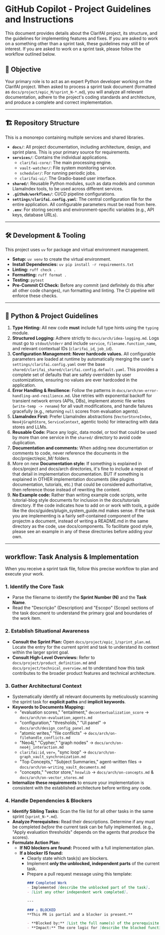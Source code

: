 # GitHub Copilot - Project Guidelines and Instructions

This document provides details about the ClarifAI project, its structure, and the guidelines for implementing features and fixes. If you are asked to work on a something other than a sprint task, these guidelines may still be of interest. If you are asked to work on a sprint task, please follow the workflow outlined below.

## 🎯 Objective

Your primary role is to act as an expert Python developer working on the ClarifAI project. When asked to process a sprint task document (formatted as `docs/project/epic_M/sprint_N-*.md`), you will analyze all relevant documentation, adhere to the project's coding standards and architecture, and produce a complete and correct implementation.

---

## 🏗️ Repository Structure

This is a monorepo containing multiple services and shared libraries.

-   **`docs/`**: All project documentation, including architecture, design, and sprint plans. This is your primary source for requirements.
-   **`services/`**: Contains the individual applications.
    -   `clarifai-core/`: The main processing engine.
    -   `vault-watcher/`: File system monitoring service.
    -   `scheduler/`: For running periodic jobs.
    -   `clarifai-ui/`: The Gradio-based user interface.
-   **`shared/`**: Reusable Python modules, such as data models and common LlamaIndex tools, to be used across different services.
-   **`.github/workflows/`**: CI/CD pipeline configurations.
-   **`settings/clarifai.config.yaml`**: The central configuration file for the entire application. All configurable parameters must be read from here.
-   **`.env`**: For storing secrets and environment-specific variables (e.g., API keys, database URLs).

---

## 🛠️ Development & Tooling

This project uses `uv` for package and virtual environment management.

-   **Setup:** `uv venv` to create the virtual environment.
-   **Install Dependencies:** `uv pip install -r requirements.txt`
-   **Linting:** `ruff check .`
-   **Formatting:** `ruff format .`
-   **Testing:** `pytest`
-   **Pre-Commit CI Check:** Before any commit (and definitely do this after all other code changes), run formatting and linting. The CI pipeline will enforce these checks.

---

## 🐍 Python & Project Guidelines

1.  **Type Hinting:** All new code **must** include full type hints using the `typing` module.
2.  **Structured Logging:** Adhere strictly to `docs/arch/idea-logging.md`. Logs must go to `stdout`/`stderr` and include `service`, `filename.function_name`, and relevant contextual IDs (`clarifai_id`, `job_id`).
3.  **Configuration Management: Never hardcode values.** All configurable parameters are loaded at runtime by automatically merging the user's `settings/clarifai.config.yaml` over the base `shared/clarifai_shared/clarifai.config.default.yaml`. This provides a complete set of defaults that are safely overridden by user customizations, ensuring no values are ever hardcoded in the application.
4.  **Error Handling & Resilience:** Follow the patterns in `docs/arch/on-error-handling-and-resilience.md`. Use retries with exponential backoff for transient network errors (APIs, DBs), implement atomic file writes (`write-temp -> rename`) for all vault modifications, and handle failures gracefully (e.g., returning `null` scores from evaluation agents).
5.  **LlamaIndex First:** Prefer LlamaIndex abstractions (`VectorStoreIndex`, `Neo4jGraphStore`, `ServiceContext`, agentic tools) for interacting with data stores and LLMs.
6.  **Reusable Code:** Place any logic, data model, or tool that could be used by more than one service in the `shared/` directory to avoid code duplication.
7. **Documentation and comments:** When adding new documentation or comments to code, never reference the documents in the doc/project/epic_M/ folders.
8. More on new **Documentation style:**  If something is explained in docs/project and docs/arch directories, it's fine to include a repeat of that detail in implementation documentation. BUT if something is explained in OTHER implementation documents (like plugins documentation, tutorials, etc.) that could be considered authoritative, then reference those instead of rewriting the content.
9. **No Example code:** Rather than writing example code scripts, write tutorial-blog style documents for inclusion in the docs/tutorials directory. If the code indicates how to add on or work with tools, a guide like the docs/guides/plugin_system_guide.md makes sense. If the task you are implementing is a fairly self-contained component of the projectm a document, instead of writing a README.md in the same directory as the code, use docs/components. To facilitate good style, please see an example in any of these directories before adding your own.

---

##  workflow: Task Analysis & Implementation

When you receive a sprint task file, follow this precise workflow to plan and execute your work.

### 1. **Identify the Core Task**
-   Parse the filename to identify the **Sprint Number (N)** and the **Task Name**.
-   Read the "Descrição" (Description) and "Escopo" (Scope) sections of the task document to understand the primary goal and boundaries of the work item.

### 2. **Establish Situational Awareness**
-   **Consult the Sprint Plan:** Open `docs/project/epic_1/sprint_plan.md`. Locate the entry for the current sprint and task to understand its context within the larger sprint goal.
-   **Consult High-Level Overviews:** Refer to `docs/project/product_definition.md` and `docs/project/technical_overview.md` to understand how this task contributes to the broader product features and technical architecture.

### 3. **Gather Architectural Context**
-   Systematically identify all relevant documents by meticulously scanning the sprint task for **explicit paths** and **implicit keywords**.
-   **Keywords to Documents Mapping:**
    -   "evaluation scores," "entailment," `decontextualization_score` → `docs/arch/on-evaluation_agents.md`
    -   "configuration," "thresholds," "UI panel" → `docs/arch/design_config_panel.md`
    -   "atomic writes," "file conflicts" → `docs/arch/on-filehandle_conflicts.md`
    -   "Neo4j," "Cypher," "graph nodes" → `docs/arch/on-neo4j_interaction.md`
    -   `clarifai:id`, `ver=`, "sync loop" → `docs/arch/on-graph_vault_synchronization.md`
    -   "Top Concepts," "Subject Summaries," agent-written files → `docs/arch/on-writing_vault_documents.md`
    -   "concepts," "vector store," `hnswlib` → `docs/arch/on-concepts.md` & `docs/arch/on-vector_stores.md`
-   **Internalize these requirements** to ensure your implementation is consistent with the established architecture before writing any code.

### 4. **Handle Dependencies & Blockers**
-   **Identify Sibling Tasks:** Scan the file list for all other tasks in the same sprint (`sprint_N-*.md`).
-   **Analyze Prerequisites:** Read their descriptions. Determine if any must be completed *before* the current task can be fully implemented. (e.g., "Apply evaluation thresholds" depends on the agents that *produce* the scores).
-   **Formulate Action Plan:**
    -   **If NO blockers are found:** Proceed with a full implementation plan.
    -   **If a blocker IS found:**
        -   Clearly state which task(s) are blockers.
        -   Implement **only the unblocked, independent parts** of the current task.
        -   Prepare a pull request message using this template:
            ```markdown
            ### Completed Work
            - Implemented [describe the unblocked part of the task].
            - [List any other independent work completed].

            ---

            ### ⚠️ BLOCKED
            **This PR is partial and a blocker is present.**

            - **Blocked by:** [List the full name(s) of the prerequisite task document(s), e.g., `sprint_7-Implement_entailment_evaluation.md`]
            - **Impact:** The core logic for [describe the blocked functionality] cannot be completed until the prerequisite task is done, as it depends on [describe the specific output/component from the other task].
            ```